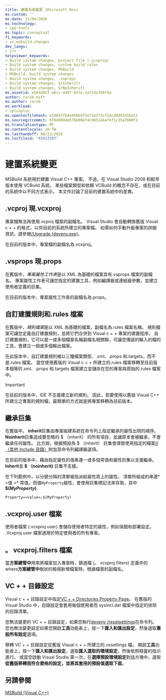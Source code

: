 ```yaml
---
title: 建置系統變更 |Microsoft Docs
ms.custom: ''
ms.date: 11/04/2016
ms.technology:
- cpp-tools
ms.topic: conceptual
f1_keywords:
- vc.msbuild.changes
dev_langs:
- C++
helpviewer_keywords:
- Build system changes, project file (.vcxprog)
- Build system changes, custom build rules
- Build system changes, MSBuild
- MSBuild, build system changes
- Build system changes, .vsprops
- Build system changes, $(Inherit)
- Build system changes, $(NoInherit)
ms.assetid: e564d95f-a6cc-4d97-b57e-1a71daf66f4a
author: corob-msft
ms.author: corob
ms.workload:
- cplusplus
ms.openlocfilehash: a3d6dffb4a4b0b4f5ef3a373cf2dcd0d93d1bd12
ms.sourcegitcommit: 6f8dd98de57bb80bf4c9852abafef1c35a7600f1
ms.translationtype: MT
ms.contentlocale: zh-TW
ms.lasthandoff: 08/22/2018
ms.locfileid: "42613197"
---
```

# <a name="build-system-changes"></a>建置系統變更
MSBuild 系統用於建置 Visual C++ 專案。 不過，在 Visual Studio 2008 和較早版本使用 VCBuild 系統。 某些檔案類型和依賴 VCBuild 的概念不存在，或在目前的系統中以不同方式表示。 本文件討論了目前的建置系統中的差異。  
  
## <a name="vcproj-is-now-vcxproj"></a>.vcproj 現.vcxproj  
 專案檔無法再使用.vcproj 檔案的副檔名。 Visual Studio 會自動轉換舊版 Visual c + + 的格式，以供目前的系統所建立的專案檔。 如需如何手動升級專案的詳細資訊，請參閱[/Upgrade (devenv.exe)](/visualstudio/ide/reference/upgrade-devenv-exe)。  
  
 在目前的版本中，專案檔的副檔名為.vcxproj。  
  
## <a name="vsprops-is-now-props"></a>.vsprops 現.props  
 在舊版中，*專案屬性工作表*是以 XML 為基礎的檔案具有.vsprops 檔案的副檔名。 專案屬性工作表可讓您指定的建置工具，例如編譯器或連結器參數，並建立使用者定義的巨集。  
  
 在目前的版本中，專案屬性工作表的副檔名為.props。  
  
## <a name="custom-build-rules-and-rules-files"></a>自訂建置規則和.rules 檔案  
 在舊版中，*規則檔案*是以 XML 為基礎的檔案，副檔名為.rules 檔案名稱。 規則檔案可讓您定義自訂建置規則，並將它們合併到 Visual c + + 專案的建置程序。 自訂建置規則，它可以是一或多個檔案名稱副檔名相關聯，可讓您傳遞的輸入的檔的工具，會建立一個或多個輸出檔案。  
  
 在此版本中，自訂建置規則被以三種檔案類型、.xml、.props 和.targets，而不是.rules 檔案。 當您使用舊版的 Visual c + + 所建立的.rules 檔案移轉至目前版本相等的.xml、.props 和.targets 檔案建立並儲存在您的專案與原始的.rules 檔案中。  
  
> [!IMPORTANT]
>  在目前的版本中，IDE 不支援建立新的規則。 因此，若要使用以舊版 Visual C++ 所建立之專案的規則檔，最簡單的方式就是將專案移轉為目前版本。  
  
## <a name="inheritance-macros"></a>繼承巨集  
 在舊版中， **inherit**巨集由專案組建系統在命令列上指定繼承的屬性出現的順序。 **Noinherit**巨集造成要忽略的 $ （inherit） 的所有項目，並讓原本會被繼承，不會繼承任何屬性。 比方說，根據預設為 $ （inherit） 巨集會導致使用指定的檔案[/I （其他 Include 目錄）](../build/reference/i-additional-include-directories.md)附加至命令列編譯器選項。  
  
 在目前的版本中，藉由指定屬性的值串連一或多個常值和屬性巨集以支援繼承。 **Inherit**並 **$ （noinherit)** 巨集不支援。  
  
 在下列範例中，以分號分隔的清單被指派給屬性頁上的屬性。 清單所組成的串連*\<值 >* 常值，而值`MyProperty`屬性，會使用巨集標記法來存取，其中 **$(***MyProperty***)**.  
  
```  
Property=<value>;$(MyProperty)  
```  
  
## <a name="vcxprojuser-files"></a>.vcxproj.user 檔案  
 使用者檔案 (.vcxproj.user) 會儲存使用者特定的屬性，例如偵錯和部署設定。 .Vcxproj.user 檔案適用於特定使用者的所有專案。  
  
## <a name="vcxprojfilters-file"></a>。 vcxproj.filters 檔案  
 當**方案總管中**用來將檔案加入專案時，篩選檔 (。 vcxproj.filters) 定義中的 where**方案總管中**樹狀的檢視新增檔案時，根據檔案的副檔名。  
  
## <a name="vc-directories-settings"></a>VC + + 目錄設定  
 Visual c + + 目錄設定中指定[VC + + Directories Property Page](../ide/vcpp-directories-property-page.md)。 在舊版的 Visual Studio 中，目錄設定會套用每個使用者而 sysincl.dat 檔案中指定的排除的目錄清單。  
  
 您無法變更的 VC + + 目錄設定，如果您執行[devenv /resetsettings](/visualstudio/ide/reference/resetsettings-devenv-exe)在命令列。 您也無法變更設定如果您開啟**工具**功能表上，按一下**匯入和匯出設定**，然後選取**重設所有設定**選項。  
  
 移轉 VC + + 目錄設定從舊版 Visual c + + 所建立的.vssettings 檔。 開啟**工具**功能表上，按一下**匯入和匯出設定**，選取**匯入選取的環境設定**，然後依照精靈的指示進行。 或當您啟動 Visual Studio 第一次，在**選擇預設環境設定**對話方塊中，選取**從舊版移轉我符合資格的設定，並將其套用的預設值選取下面**。  
  
## <a name="see-also"></a>另請參閱  
 [MSBuild (Visual C++)](../build/msbuild-visual-cpp.md)